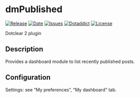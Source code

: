 # dmPublished

[![Release](https://img.shields.io/github/v/release/franck-paul/dmPublished)](https://github.com/franck-paul/dmPublished/releases)
[![Date](https://img.shields.io/github/release-date/franck-paul/dmPublished)](https://github.com/franck-paul/dmPublished/releases)
[![Issues](https://img.shields.io/github/issues/franck-paul/dmPublished)](https://github.com/franck-paul/dmPublished/issues)
[![Dotaddict](https://img.shields.io/badge/dotaddict-official-green.svg)](https://plugins.dotaddict.org/dc2/details/dmPublished)
[![License](https://img.shields.io/github/license/franck-paul/dmPublished)](https://github.com/franck-paul/dmPublished/blob/master/LICENSE)

Dotclear 2 plugin

## Description

Provides a dashboard module to list recently published posts.

## Configuration

Settings: see “My preferences”, “My dashboard” tab.
